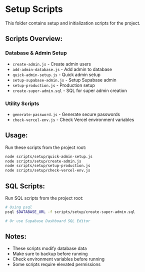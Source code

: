 # Setup Scripts

This folder contains setup and initialization scripts for the project.

## Scripts Overview:

### **Database & Admin Setup**
- `create-admin.js` - Create admin users
- `add-admin-database.js` - Add admin to database
- `quick-admin-setup.js` - Quick admin setup
- `setup-supabase-admin.js` - Setup Supabase admin
- `setup-production.js` - Production setup
- `create-super-admin.sql` - SQL for super admin creation

### **Utility Scripts**
- `generate-password.js` - Generate secure passwords
- `check-vercel-env.js` - Check Vercel environment variables

## Usage:

Run these scripts from the project root:

```bash
node scripts/setup/quick-admin-setup.js
node scripts/setup/create-admin.js
node scripts/setup/setup-production.js
node scripts/setup/check-vercel-env.js
```

## SQL Scripts:

Run SQL scripts from the project root:

```bash
# Using psql
psql $DATABASE_URL -f scripts/setup/create-super-admin.sql

# Or use Supabase Dashboard SQL Editor
```

## Notes:

- These scripts modify database data
- Make sure to backup before running
- Check environment variables before running
- Some scripts require elevated permissions
